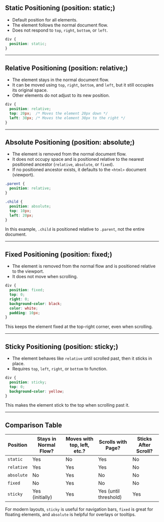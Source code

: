 ## Static Positioning (position: static;)  
- Default position for all elements.  
- The element follows the normal document flow.  
- Does not respond to `top`, `right`, `bottom`, or `left`.  

```css
div {
  position: static;
}
```

---

## Relative Positioning (position: relative;)  
- The element stays in the normal document flow.  
- It can be moved using `top`, `right`, `bottom`, and `left`, but it still occupies its original space.  
- Other elements do not adjust to its new position.  

```css
div {
  position: relative;
  top: 20px;  /* Moves the element 20px down */
  left: 30px; /* Moves the element 30px to the right */
}
```

---

## Absolute Positioning (position: absolute;)  
- The element is removed from the normal document flow.  
- It does not occupy space and is positioned relative to the nearest positioned ancestor (`relative`, `absolute`, or `fixed`).  
- If no positioned ancestor exists, it defaults to the `<html>` document (viewport).  

```css
.parent {
  position: relative;
}

.child {
  position: absolute;
  top: 10px;
  left: 20px;
}
```
In this example, `.child` is positioned relative to `.parent`, not the entire document.

---

## Fixed Positioning (position: fixed;)  
- The element is removed from the normal flow and is positioned relative to the viewport.  
- It does not move when scrolling.  

```css
div {
  position: fixed;
  top: 0;
  right: 0;
  background-color: black;
  color: white;
  padding: 10px;
}
```
This keeps the element fixed at the top-right corner, even when scrolling.

---

## Sticky Positioning (position: sticky;)  
- The element behaves like `relative` until scrolled past, then it sticks in place.  
- Requires `top`, `left`, `right`, or `bottom` to function.  

```css
div {
  position: sticky;
  top: 0;
  background-color: yellow;
}
```
This makes the element stick to the top when scrolling past it.

---

## Comparison Table

| Position | Stays in Normal Flow? | Moves with top, left, etc.? | Scrolls with Page? | Sticks After Scroll? |
|----------|---------------------|-----------------------------|------------------|-------------------|
| `static`  | Yes | No | Yes | No |
| `relative` | Yes | Yes | Yes | No |
| `absolute` | No | Yes | No | No |
| `fixed` | No | Yes | No | No |
| `sticky` | Yes (initially) | Yes | Yes (until threshold) | Yes |

For modern layouts, `sticky` is useful for navigation bars, `fixed` is great for floating elements, and `absolute` is helpful for overlays or tooltips.